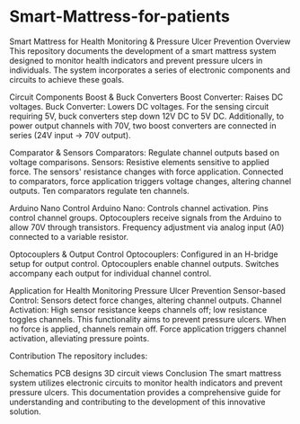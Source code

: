 # Smart-Mattress-for-patients
Smart Mattress for Health Monitoring & Pressure Ulcer Prevention
Overview
This repository documents the development of a smart mattress system designed to monitor health indicators and prevent pressure ulcers in individuals. The system incorporates a series of electronic components and circuits to achieve these goals.

Circuit Components
Boost & Buck Converters
Boost Converter: Raises DC voltages.
Buck Converter: Lowers DC voltages.
For the sensing circuit requiring 5V, buck converters step down 12V DC to 5V DC. Additionally, to power output channels with 70V, two boost converters are connected in series (24V input → 70V output).

Comparator & Sensors
Comparators: Regulate channel outputs based on voltage comparisons.
Sensors: Resistive elements sensitive to applied force.
The sensors' resistance changes with force application. Connected to comparators, force application triggers voltage changes, altering channel outputs. Ten comparators regulate ten channels.

Arduino Nano Control
Arduino Nano: Controls channel activation.
Pins control channel groups. Optocouplers receive signals from the Arduino to allow 70V through transistors. Frequency adjustment via analog input (A0) connected to a variable resistor.

Optocouplers & Output Control
Optocouplers: Configured in an H-bridge setup for output control.
Optocouplers enable channel outputs. Switches accompany each output for individual channel control.

Application for Health Monitoring
Pressure Ulcer Prevention
Sensor-based Control: Sensors detect force changes, altering channel outputs.
Channel Activation: High sensor resistance keeps channels off; low resistance toggles channels.
This functionality aims to prevent pressure ulcers. When no force is applied, channels remain off. Force application triggers channel activation, alleviating pressure points.

Contribution
The repository includes:

Schematics
PCB designs
3D circuit views
Conclusion
The smart mattress system utilizes electronic circuits to monitor health indicators and prevent pressure ulcers. This documentation provides a comprehensive guide for understanding and contributing to the development of this innovative solution.
